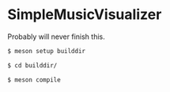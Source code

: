 # SimpleMusicVisualizer

Probably will never finish this.

```bash
$ meson setup builddir

$ cd builddir/

$ meson compile
```